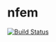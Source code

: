 # nfem

[![Build Status](https://github.com/oberbichler/nfem/workflows/Python%20package/badge.svg?branch=master)](https://github.com/oberbichler/nfem/actions)
